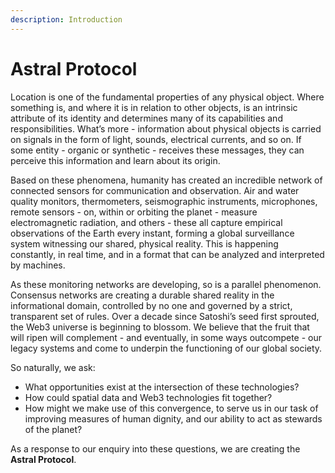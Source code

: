 ```yaml
---
description: Introduction
---
```


# Astral Protocol

Location is one of the fundamental properties of any physical object. Where something is, and where it is in relation to other objects, is an intrinsic attribute of its identity and determines many of its capabilities and responsibilities. What’s more - information about physical objects is carried on signals in the form of light, sounds, electrical currents, and so on. If some entity - organic or synthetic - receives these messages, they can perceive this information and learn about its origin.

Based on these phenomena, humanity has created an incredible network of connected sensors for communication and observation. Air and water quality monitors, thermometers, seismographic instruments, microphones, remote sensors - on, within or orbiting the planet - measure electromagnetic radiation, and others - these all capture empirical observations of the Earth every instant, forming a global surveillance system witnessing our shared, physical reality. This is happening constantly, in real time, and in a format that can be analyzed and interpreted by machines.

As these monitoring networks are developing, so is a parallel phenomenon. Consensus networks are creating a durable shared reality in the informational domain, controlled by no one and governed by a strict, transparent set of rules. Over a decade since Satoshi’s seed first sprouted, the Web3 universe is beginning to blossom. We believe that the fruit that will ripen will complement - and eventually, in some ways outcompete - our legacy systems and come to underpin the functioning of our global society.  


So naturally, we ask:

* What opportunities exist at the intersection of these technologies? 
* How could spatial data and Web3 technologies fit together? 
* How might we make use of this convergence, to serve us in our task of improving measures of human dignity, and our ability to act as stewards of the planet? 

As a response to our enquiry into these questions, we are creating the **Astral Protocol**.





